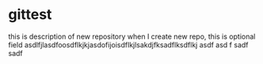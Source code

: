 # gittest
this is description of new repository when I create new repo, this is optional field
asdlfjlasdfoosdflkjkjasdofijoisdflkjlsakdjfksadflksdflkj
asdf
asd
f
sadf
sadf